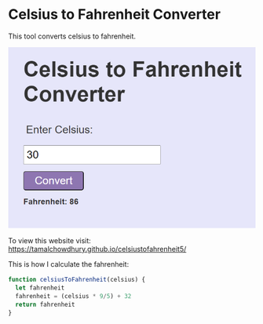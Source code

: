 # Celsius to Fahrenheit Converter

This tool converts celsius to fahrenheit.

<img src="/media/celsiustofahrenheit.png" />

To view this website visit: https://tamalchowdhury.github.io/celsiustofahrenheit5/

This is how I calculate the fahrenheit:

```js
function celsiusToFahrenheit(celsius) {
  let fahrenheit
  fahrenheit = (celsius * 9/5) + 32
  return fahrenheit
}
```



